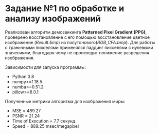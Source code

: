 # Задание №1 по обработке и анализу изображений

Реализован алгоритм демозаикинга **Patterned Pixel Gradient (PPG)**, проверено восстановление с его помощью восстановление цветное изображение (*Result.bmp*) из полутонового(*RGB_CFA.bmp*).
Для работы с граничными пикселями применялся паддинг пикселями с нулевыми значениями, благодаря чему не происходит понижение разрешения изображения.

Зависимости для запуска программы:
- Python 3.8
- numpy>=1.18.5
- numba>=0.51.2
- pillow>=8.0.1

Полученные метрики алгоритма для изображения миры:
- MSE = 489.27
- PSNR = 21.24
- Time of Execution = 7.7 секунд
- Speed = 889.25 msec/megapixel
